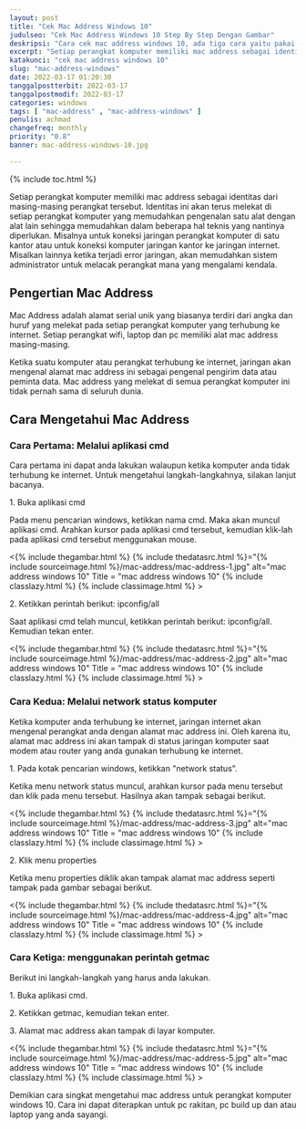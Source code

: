```yaml
---
layout: post
title: "Cek Mac Address Windows 10"
judulseo: "Cek Mac Address Windows 10 Step By Step Dengan Gambar"
deskripsi: "Cara cek mac address windows 10, ada tiga cara yaitu pakai network status, paka cmd dan pakai perintah get mac, baca detailnya"
excerpt: "Setiap perangkat komputer memiliki mac address sebagai identitas dari masing-masing perangkat tersebut. Identitas ini akan terus melekat di setiap perangkat komputer yang memudahkan pengenalan satu alat dengan alat lain sehingga memudahkan dalam beberapa hal"
katakunci: "cek mac address windows 10"
slug: "mac-address-windows"
date: 2022-03-17 01:20:30
tanggalpostterbit: 2022-03-17 
tanggalpostmodif: 2022-03-17
categories: windows
tags: [ "mac-address" , "mac-address-windows" ]
penulis: achmad
changefreq: monthly
priority: "0.8"
banner: mac-address-windows-10.jpg

---
```


{% include toc.html %}

<p>Setiap perangkat komputer memiliki mac address sebagai identitas dari masing-masing perangkat tersebut. Identitas ini akan terus melekat di setiap perangkat komputer yang memudahkan pengenalan satu alat dengan alat lain sehingga memudahkan dalam beberapa hal teknis yang nantinya diperlukan. Misalnya untuk koneksi jaringan perangkat komputer di satu kantor atau untuk koneksi komputer jaringan kantor ke jaringan internet. Misalkan lainnya ketika terjadi error jaringan, akan memudahkan sistem administrator untuk melacak perangkat mana yang mengalami kendala.</p>


## Pengertian Mac Address

<p>Mac Address adalah alamat serial unik yang biasanya terdiri dari angka dan huruf yang melekat pada setiap perangkat komputer yang terhubung ke internet. Setiap perangkat wifi, laptop dan pc memiliki alat mac address masing-masing.</p>

<p>Ketika suatu komputer atau perangkat terhubung ke internet, jaringan akan mengenal alamat mac address ini sebagai pengenal pengirim data atau peminta data. Mac address yang melekat di semua perangkat komputer ini tidak pernah sama di seluruh dunia.</p>


## Cara Mengetahui Mac Address

<h3 class="{% include classh3.html %}">Cara Pertama: Melalui aplikasi cmd</h3>

<p>Cara pertama ini dapat anda lakukan walaupun ketika komputer anda tidak terhubung ke internet. Untuk mengetahui langkah-langkahnya, silakan lanjut bacanya.</p>

<p>1. Buka aplikasi cmd</p>

<p>Pada menu pencarian windows, ketikkan nama cmd. Maka akan muncul aplikasi cmd. Arahkan kursor pada aplikasi cmd tersebut, kemudian klik-lah pada aplikasi cmd tersebut menggunakan mouse.</p>

<p><{% include thegambar.html %} {% include thedatasrc.html %}="{% include sourceimage.html %}/mac-address/mac-address-1.jpg" alt="mac address windows 10" Title = "mac address windows 10" {% include classlazy.html %} {% include classimage.html %} ></p>

<p>2. Ketikkan perintah berikut: ipconfig/all</p>

<p>Saat aplikasi cmd telah muncul, ketikkan perintah berikut: ipconfig/all. Kemudian tekan enter.</p>

<p><{% include thegambar.html %} {% include thedatasrc.html %}="{% include sourceimage.html %}/mac-address/mac-address-2.jpg" alt="mac address windows 10" Title = "mac address windows 10" {% include classlazy.html %} {% include classimage.html %} ></p>


<h3 class="{% include classh3.html %}">Cara Kedua: Melalui network status komputer</h3>

<p>Ketika komputer anda terhubung ke internet, jaringan internet akan mengenal perangkat anda dengan alamat mac address ini. Oleh karena itu, alamat mac address ini akan tampak di status jaringan komputer saat modem atau router yang anda gunakan terhubung ke internet.</p>

<p>1. Pada kotak pencarian windows, ketikkan "network status".</p>

<p>Ketika menu network status muncul, arahkan kursor pada menu tersebut dan klik pada menu tersebut. Hasilnya akan tampak sebagai berikut.</p>

<p><{% include thegambar.html %} {% include thedatasrc.html %}="{% include sourceimage.html %}/mac-address/mac-address-3.jpg" alt="mac address windows 10" Title = "mac address windows 10" {% include classlazy.html %} {% include classimage.html %} ></p>

<p>2. Klik menu properties</p>

<p>Ketika menu properties diklik akan tampak alamat mac address seperti tampak pada gambar sebagai berikut.</p>

<p><{% include thegambar.html %} {% include thedatasrc.html %}="{% include sourceimage.html %}/mac-address/mac-address-4.jpg" alt="mac address windows 10" Title = "mac address windows 10" {% include classlazy.html %} {% include classimage.html %} ></p>


<h3 class="{% include classh3.html %}">Cara Ketiga: menggunakan perintah getmac</h3>

<p>Berikut ini langkah-langkah yang harus anda lakukan.</p>

<p>1. Buka aplikasi cmd.</p>

<p>2. Ketikkan getmac, kemudian tekan enter.</p>

<p>3. Alamat mac address akan tampak di layar komputer.</p>

<p><{% include thegambar.html %} {% include thedatasrc.html %}="{% include sourceimage.html %}/mac-address/mac-address-5.jpg" alt="mac address windows 10" Title = "mac address windows 10" {% include classlazy.html %} {% include classimage.html %} ></p>

<p>Demikian cara singkat mengetahui mac address untuk perangkat komputer windows 10. Cara ini dapat diterapkan untuk pc rakitan, pc build up dan atau laptop yang anda sayangi.</p>


